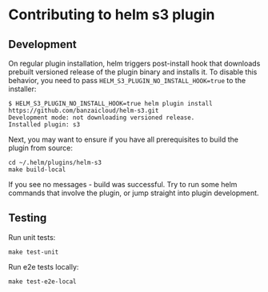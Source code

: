 # Contributing to helm s3 plugin

## Development

On regular plugin installation, helm triggers post-install hook that downloads
prebuilt versioned release of the plugin binary and installs it. To disable this
behavior, you need to pass `HELM_S3_PLUGIN_NO_INSTALL_HOOK=true` to the
installer:

    $ HELM_S3_PLUGIN_NO_INSTALL_HOOK=true helm plugin install https://github.com/banzaicloud/helm-s3.git
    Development mode: not downloading versioned release.
    Installed plugin: s3

Next, you may want to ensure if you have all prerequisites to build the plugin
from source:

    cd ~/.helm/plugins/helm-s3
    make build-local

If you see no messages - build was successful. Try to run some helm commands
that involve the plugin, or jump straight into plugin development.

## Testing

Run unit tests:

```shell
make test-unit
```

Run e2e tests locally:

```shell
make test-e2e-local
```
